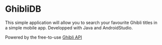 # GhibliDB
This simple application will allow you to search your favourite Ghibli titles in a simple mobile app.
  Developped with Java and AndroidStudio.

  Powered by the free-to-use [Ghibli API](https://ghibliapi.herokuapp.com/#)
